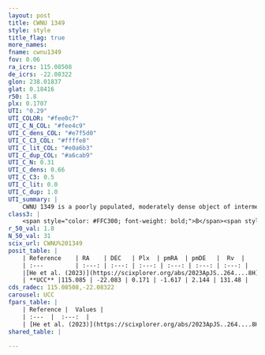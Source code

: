 ```yaml
---
layout: post
title: CWNU 1349
style: style
title_flag: true
more_names: 
fname: cwnu1349
fov: 0.06
ra_icrs: 115.08508
de_icrs: -22.08322
glon: 238.01837
glat: 0.18416
r50: 1.8
plx: 0.1707
UTI: "0.29"
UTI_COLOR: "#fee0c7"
UTI_C_N_COL: "#fee4c9"
UTI_C_dens_COL: "#e7f5d0"
UTI_C_C3_COL: "#ffffe8"
UTI_C_lit_COL: "#e0a6b3"
UTI_C_dup_COL: "#a6cab9"
UTI_C_N: 0.31
UTI_C_dens: 0.66
UTI_C_C3: 0.5
UTI_C_lit: 0.0
UTI_C_dup: 1.0
UTI_summary: |
    CWNU 1349 is a poorly populated, moderately dense object of intermediate C3 quality. It was recently reported in the literature.
class3: |
    <span style="color: #FFC300; font-weight: bold;">B</span><span style="color: #FFC300; font-weight: bold;">B</span>
r_50_val: 1.8
N_50_val: 31
scix_url: CWNU%201349
posit_table: |
    | Reference    | RA    | DEC   | Plx  | pmRA  | pmDE   |  Rv  |
    | :---         | :---: | :---: | :---: | :---: | :---: | :---: |
    |[He et al. (2023)](https://scixplorer.org/abs/2023ApJS..264....8H) | 115.082 | -22.086 | 0.201 | -1.604 | 2.14 | 131.48 |
    | **UCC** |115.085 | -22.083 | 0.171 | -1.617 | 2.144 | 131.48 | 
cds_radec: 115.08508,-22.08322
carousel: UCC
fpars_table: |
    | Reference |  Values |
    | :---  |  :---:  |
    | [He et al. (2023)](https://scixplorer.org/abs/2023ApJS..264....8H) | `A0=1.65, m-M=13.65, logAge=8.7` |
shared_table: |
    
---
```

